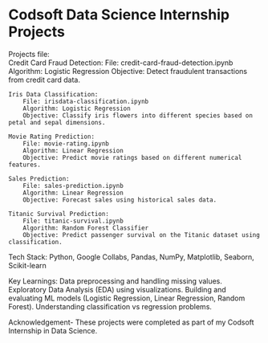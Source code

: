 # Codsoft Data Science Internship Projects

Projects file:   
    Credit Card Fraud Detection:
        File: credit-card-fraud-detection.ipynb
        Algorithm: Logistic Regression
        Objective: Detect fraudulent transactions from credit card data.

    Iris Data Classification:
        File: irisdata-classification.ipynb
        Algorithm: Logistic Regression
        Objective: Classify iris flowers into different species based on petal and sepal dimensions.

    Movie Rating Prediction:
        File: movie-rating.ipynb
        Algorithm: Linear Regression
        Objective: Predict movie ratings based on different numerical features.

    Sales Prediction:
        File: sales-prediction.ipynb
        Algorithm: Linear Regression
        Objective: Forecast sales using historical sales data.

    Titanic Survival Prediction:
        File: titanic-survival.ipynb
        Algorithm: Random Forest Classifier
        Objective: Predict passenger survival on the Titanic dataset using classification.

Tech Stack:
    Python, 
    Google Collabs, 
    Pandas, NumPy, 
    Matplotlib, Seaborn, 
    Scikit-learn

Key Learnings:
    Data preprocessing and handling missing values.
    Exploratory Data Analysis (EDA) using visualizations.
    Building and evaluating ML models (Logistic Regression, Linear Regression, Random Forest).
    Understanding classification vs regression problems.

Acknowledgement-
These projects were completed as part of my Codsoft Internship in Data Science.
